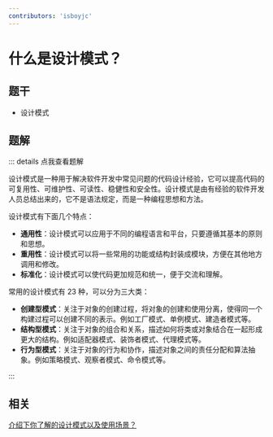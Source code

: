 ```yaml
---
contributors: 'isboyjc'
---
```


# 什么是设计模式？


## 题干

- 设计模式



## 题解

::: details 点我查看题解

设计模式是一种用于解决软件开发中常见问题的代码设计经验，它可以提高代码的可复用性、可维护性、可读性、稳健性和安全性。设计模式是由有经验的软件开发人员总结出来的，它不是语法规定，而是一种编程思想和方法。

设计模式有下面几个特点：

- **通用性**：设计模式可以应用于不同的编程语言和平台，只要遵循其基本的原则和思想。
- **重用性**：设计模式可以将一些常用的功能或结构封装成模块，方便在其他地方调用和修改。
- **标准化**：设计模式可以使代码更加规范和统一，便于交流和理解。

常用的设计模式有 23 种，可以分为三大类：

- **创建型模式**：关注于对象的创建过程，将对象的创建和使用分离，使得同一个构建过程可以创建不同的表示。例如工厂模式、单例模式、建造者模式等。
- **结构型模式**：关注于对象的组合和关系，描述如何将类或对象结合在一起形成更大的结构。例如适配器模式、装饰者模式、代理模式等。
- **行为型模式**：关注于对象的行为和协作，描述对象之间的责任分配和算法抽象。例如策略模式、观察者模式、命令模式等。

:::

## 相关

[介绍下你了解的设计模式以及使用场景？](./120080_design_patterns_more.md)

